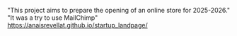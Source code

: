 "This project aims to prepare the opening of an online store for 2025-2026."
"It was a try to use MailChimp"
https://anaisrevellat.github.io/startup_landpage/

